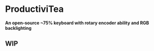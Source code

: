 # ProductiviTea

__An open-source ~75% keyboard with rotary encoder ability and RGB backlighting__

## WIP
